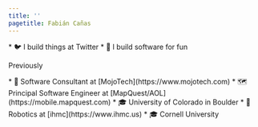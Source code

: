 ```yaml
---
title: ''
pagetitle: Fabián Cañas
---
```


<div class="none"></div>
* 🐦 I build things at Twitter
* 📱 I build software for fun

Previously

<div class="none"></div>
* 📱 Software Consultant at [MojoTech](https://www.mojotech.com)
* 🗺 Principal Software Engineer at [MapQuest/AOL](https://mobile.mapquest.com)
* 🎓 University of Colorado in Boulder
* 🤖 Robotics at [ihmc](https://www.ihmc.us)
* 🎓 Cornell University
